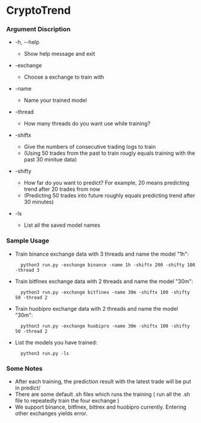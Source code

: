 # CryptoTrend
### Argument Discription ###
  * -h, --help      
    + Show help message and exit
    
  * -exchange       
    + Choose a exchange to train with
  
  * -name
    + Name your trained model
  
  * -thread
    + How many threads do you want use while training?
  
  * -shiftx 
    + Give the numbers of consecutive trading logs to train
    + (Using 50 trades from the past to train rougly equals training with the past 30 minitue data)
  
  * -shifty
    + How far do you want to predict? For example, 20 means predicting trend after 20 trades from now
    + (Predicting 50 trades into future roughly equals predicting trend after 30 minutes)
  
  * -ls 
    + List all the saved model names

### Sample Usage ###
  * Train binance exchange data with 3 threads and name the model "1h":
      ```
        python3 run.py -exchange binance -name 1h -shiftx 200 -shifty 100 -thread 3
      ```
      
  * Train bitfinex exchange data with 2 threads and name the model "30m":
      ```
        python3 run.py -exchange bitfinex -name 30m -shiftx 100 -shifty 50 -thread 2
      ```
  * Train huobipro exchange data with 2 threads and name the model "30m":
     ```
       python3 run.py -exchange huobipro -name 30m -shiftx 100 -shifty 50 -thread 2
     ```
  * List the models you have trained:
    ```
      python3 run.py -ls
    ```
### Some Notes ###
 * After each training, the prediction result with the latest trade will be put in predict/
 * There are some default .sh files which runs the training ( run all the .sh file to repeatedly train the four exchange ) 
 * We support binance, bitfinex, bittrex and huobipro currently. Entering other exchanges yields error.
